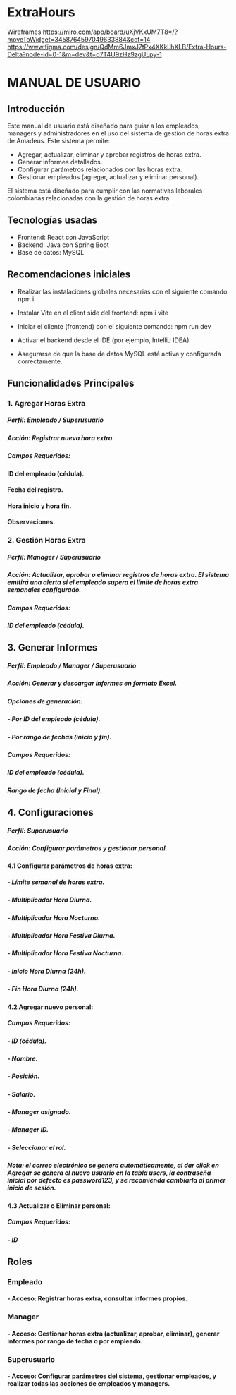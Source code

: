 # ExtraHours

Wireframes
https://miro.com/app/board/uXjVKxUM7T8=/?moveToWidget=3458764597049633884&cot=14
https://www.figma.com/design/QdMm6JmxJ7tPx4XKkLhXLB/Extra-Hours-Delta?node-id=0-1&m=dev&t=o7T4U9zHz9zgULpy-1

 # **MANUAL DE USUARIO**
 
## **Introducción**

Este manual de usuario está diseñado para guiar a los empleados, managers y administradores en el uso del sistema de gestión de horas extra de Amadeus. Este sistema permite:

- Agregar, actualizar, eliminar y aprobar registros de horas extra.
- Generar informes detallados. 
- Configurar parámetros relacionados con las horas extra.
- Gestionar empleados (agregar, actualizar y eliminar personal).

El sistema está diseñado para cumplir con las normativas laborales colombianas relacionadas con la gestión de horas extra.


## **Tecnologías usadas**

- Frontend: React con JavaScript
- Backend: Java con Spring Boot
- Base de datos: MySQL

## **Recomendaciones iniciales**

- Realizar las instalaciones globales necesarias con el siguiente comando:
   npm i

- Instalar Vite en el client side del frontend:
   npm i vite

- Iniciar el cliente (frontend) con el siguiente comando:
   npm run dev

- Activar el backend desde el IDE (por ejemplo, IntelliJ IDEA).

- Asegurarse de que la base de datos MySQL esté activa y configurada correctamente.


## **Funcionalidades Principales**

### 1. **Agregar Horas Extra**
   
##### **Perfil**: Empleado / Superusuario
##### **Acción**: Registrar nueva hora extra.
##### **Campos Requeridos:**
#### ID del empleado (cédula).
#### Fecha del registro.
#### Hora inicio y hora fin.
#### Observaciones.

### 2. **Gestión Horas Extra**
   
##### **Perfil**: Manager / Superusuario
##### **Acción**:  Actualizar, aprobar o eliminar registros de horas extra. El sistema emitirá una alerta si el empleado supera el límite de horas extra semanales configurado.
##### **Campos Requeridos**:
##### ID del empleado (cédula).

## 3. **Generar Informes**
   
##### **Perfil**: Empleado / Manager / Superusuario
##### **Acción**:  Generar y descargar informes en formato Excel.
##### **Opciones de generación:**
##### - Por ID del empleado (cédula).
##### - Por rango de fechas (inicio y fin).
##### **Campos Requeridos**:
##### ID del empleado (cédula).
##### Rango de fecha (Inicial y Final).

## 4.  **Configuraciones**
 
##### **Perfil**: Superusuario
##### **Acción**: Configurar parámetros y gestionar personal.

####  4.1 Configurar parámetros de horas extra:
#####   - Límite semanal de horas extra.
#####   - Multiplicador Hora Diurna.
#####   - Multiplicador Hora Nocturna.
#####   - Multiplicador Hora Festiva Diurna.
#####   - Multiplicador Hora Festiva Nocturna.
#####   - Inicio Hora Diurna (24h).
#####   - Fin Hora Diurna (24h).

####  4.2 Agregar nuevo personal:
##### **Campos Requeridos**:
#####   - ID (cédula).
#####   - Nombre.
#####   - Posición.
#####   - Salario.
#####   - Manager asignado.
#####   - Manager ID.
#####   - Seleccionar el rol.
#####   Nota: el correo electrónico se genera automáticamente, al dar click en Agregar se genera el nuevo usuario en la tabla users, la contraseña inicial por defecto es password123, y se recomienda cambiarla al primer inicio de sesión.

####  4.3 Actualizar o Eliminar personal:
##### **Campos Requeridos**:
#####   - ID


## **Roles**

### **Empleado**
#### - Acceso: Registrar horas extra, consultar informes propios.

### **Manager**
#### - Acceso: Gestionar horas extra (actualizar, aprobar, eliminar), generar informes por rango de fecha o por empleado.

### **Superusuario**
#### - Acceso: Configurar parámetros del sistema, gestionar empleados, y realizar todas las acciones de empleados y managers.
